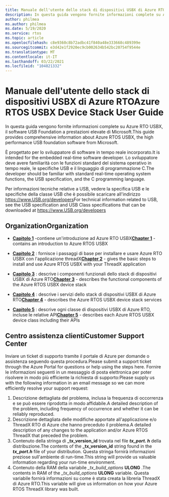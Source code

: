 ```yaml
---
title: Manuale dell'utente dello stack di dispositivi USBX di Azure RTO
description: In questa guida vengono fornite informazioni complete su Azure RTO USBX, il software USB Foundation a prestazioni elevate di Microsoft
author: philmea
ms.author: philmea
ms.date: 5/19/2020
ms.service: rtos
ms.topic: article
ms.openlocfilehash: c8e9360c8b72adbc41f840a48e333668c489399e
ms.sourcegitcommit: e3d42e1f2920ec9cb002634b542bc20754f9544e
ms.translationtype: MT
ms.contentlocale: it-IT
ms.lasthandoff: 03/22/2021
ms.locfileid: "104821332"
---
```

# <a name="azure-rtos-usbx-device-stack-user-guide"></a><span data-ttu-id="91586-103">Manuale dell'utente dello stack di dispositivi USBX di Azure RTO</span><span class="sxs-lookup"><span data-stu-id="91586-103">Azure RTOS USBX Device Stack User Guide</span></span>

<span data-ttu-id="91586-104">In questa guida vengono fornite informazioni complete su Azure RTO USBX, il software USB Foundation a prestazioni elevate di Microsoft.</span><span class="sxs-lookup"><span data-stu-id="91586-104">This guide provides comprehensive information about Azure RTOS USBX, the high performance USB foundation software from Microsoft.</span></span>

<span data-ttu-id="91586-105">È progettato per lo sviluppatore di software in tempo reale incorporato.</span><span class="sxs-lookup"><span data-stu-id="91586-105">It is intended for the embedded real-time software developer.</span></span> <span data-ttu-id="91586-106">Lo sviluppatore deve avere familiarità con le funzioni standard del sistema operativo in tempo reale, le specifiche USB e il linguaggio di programmazione C.</span><span class="sxs-lookup"><span data-stu-id="91586-106">The developer should be familiar with standard real-time operating system functions, the USB specification, and the C programming language.</span></span>

<span data-ttu-id="91586-107">Per informazioni tecniche relative a USB, vedere la specifica USB e le specifiche della classe USB che è possibile scaricare all'indirizzo https://www.USB.org/developers</span><span class="sxs-lookup"><span data-stu-id="91586-107">For technical information related to USB, see the USB specification and USB Class specifications that can be downloaded at https://www.USB.org/developers</span></span>

## <a name="organization"></a><span data-ttu-id="91586-108">Organization</span><span class="sxs-lookup"><span data-stu-id="91586-108">Organization</span></span>

- <span data-ttu-id="91586-109">[**Capitolo 1**](usbx-device-stack-1.md) -contiene un'introduzione ad Azure RTO USBX</span><span class="sxs-lookup"><span data-stu-id="91586-109">[**Chapter 1**](usbx-device-stack-1.md) - contains an introduction to Azure RTOS USBX</span></span>

- <span data-ttu-id="91586-110">[**Capitolo 2**](usbx-device-stack-2.md) : fornisce i passaggi di base per installare e usare Azure RTO USBX con l'applicazione threadX</span><span class="sxs-lookup"><span data-stu-id="91586-110">[**Chapter 2**](usbx-device-stack-2.md) - gives the basic steps to install and use Azure RTOS USBX with your ThreadX application</span></span>

- <span data-ttu-id="91586-111">[**Capitolo 3**](usbx-device-stack-3.md) : descrive i componenti funzionali dello stack di dispositivi USBX di Azure RTO</span><span class="sxs-lookup"><span data-stu-id="91586-111">[**Chapter 3**](usbx-device-stack-3.md) - describes the functional components of the Azure RTOS USBX device stack</span></span>

- <span data-ttu-id="91586-112">[**Capitolo 4**](usbx-device-stack-4.md) : descrive i servizi dello stack di dispositivi USBX di Azure RTO</span><span class="sxs-lookup"><span data-stu-id="91586-112">[**Chapter 4**](usbx-device-stack-4.md) - describes the Azure RTOS USBX device stack services</span></span>

- <span data-ttu-id="91586-113">[**Capitolo 5**](usbx-device-stack-5.md) : descrive ogni classe di dispositivi USBX di Azure RTO, incluse le relative API</span><span class="sxs-lookup"><span data-stu-id="91586-113">[**Chapter 5**](usbx-device-stack-5.md) - describes each Azure RTOS USBX device class including their APIs</span></span>

## <a name="customer-support-center"></a><span data-ttu-id="91586-114">Centro assistenza clienti</span><span class="sxs-lookup"><span data-stu-id="91586-114">Customer Support Center</span></span>

<span data-ttu-id="91586-115">Inviare un ticket di supporto tramite il portale di Azure per domande o assistenza seguendo questa procedura.</span><span class="sxs-lookup"><span data-stu-id="91586-115">Please submit a support ticket through the Azure Portal for questions or help using the steps here.</span></span> <span data-ttu-id="91586-116">Fornire le informazioni seguenti in un messaggio di posta elettronica per poter risolvere in modo più efficiente la richiesta di supporto:</span><span class="sxs-lookup"><span data-stu-id="91586-116">Please supply us with the following information in an email message so we can more efficiently resolve your support request:</span></span>

1. <span data-ttu-id="91586-117">Descrizione dettagliata del problema, inclusa la frequenza di occorrenza e se può essere riprodotta in modo affidabile.</span><span class="sxs-lookup"><span data-stu-id="91586-117">A detailed description of the problem, including frequency of occurrence and whether it can be reliably reproduced.</span></span>
2. <span data-ttu-id="91586-118">Descrizione dettagliata delle modifiche apportate all'applicazione e/o ThreadX RTO di Azure che hanno preceduto il problema.</span><span class="sxs-lookup"><span data-stu-id="91586-118">A detailed description of any changes to the application and/or Azure RTOS ThreadX that preceded the problem.</span></span>
3. <span data-ttu-id="91586-119">Contenuto della stringa di **_tx_version_id** trovata nel file **_tx_port. h_** della distribuzione.</span><span class="sxs-lookup"><span data-stu-id="91586-119">The contents of the **_tx_version_id** string found in the **_tx_port.h_** file of your distribution.</span></span> <span data-ttu-id="91586-120">Questa stringa fornirà informazioni preziose sull'ambiente di run-time.</span><span class="sxs-lookup"><span data-stu-id="91586-120">This string will provide us valuable information regarding your run-time environment.</span></span>
4. <span data-ttu-id="91586-121">Contenuto della RAM della variabile *_tx_build_options* **ULONG** .</span><span class="sxs-lookup"><span data-stu-id="91586-121">The contents in RAM of the *_tx_build_options* **ULONG** variable.</span></span> <span data-ttu-id="91586-122">Questa variabile fornirà informazioni su come è stata creata la libreria ThreadX di Azure RTO.</span><span class="sxs-lookup"><span data-stu-id="91586-122">This variable will give us information on how your Azure RTOS ThreadX library was built.</span></span>
